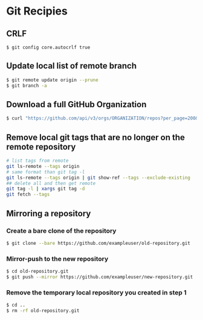 # Git Recipies

## CRLF

```
$ git config core.autocrlf true
```

## Update local list of remote branch

```bash
$ git remote update origin --prune
$ git branch -a
```

## Download a full GitHub Organization

```bash
$ curl "https://github.com/api/v3/orgs/ORGANIZATION/repos?per_page=200&access_token=<access-token>" |   grep -e 'ssh_url*' |   cut -d \" -f 4 |   xargs -L1 git clone
```

## Remove local git tags that are no longer on the remote repository

```bash
# list tags from remote
git ls-remote --tags origin
# same format than git tag -l
git ls-remote --tags origin | git show-ref --tags --exclude-existing
## delete all and then get remote
git tag -l | xargs git tag -d
git fetch --tags
```

## Mirroring a repository

### Create a bare clone of the repository

```bash
$ git clone --bare https://github.com/exampleuser/old-repository.git
```

### Mirror-push to the new repository

```bash
$ cd old-repository.git
$ git push --mirror https://github.com/exampleuser/new-repository.git
```

### Remove the temporary local repository you created in step 1

```bash
$ cd ..
$ rm -rf old-repository.git
```
